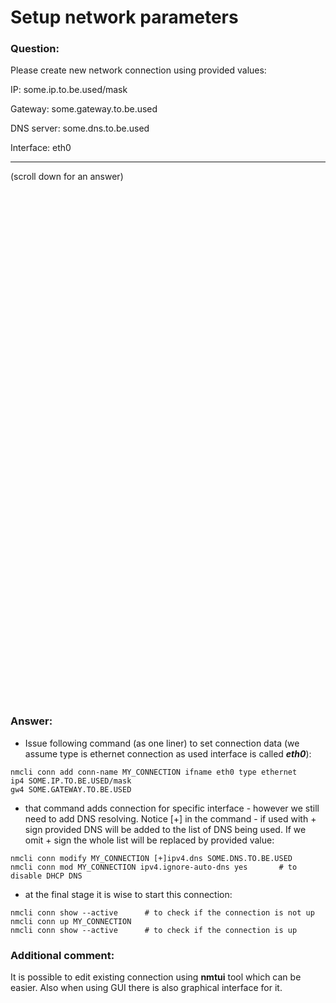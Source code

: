 # Setup network parameters

### Question:
Please create new network connection using provided values:

IP:           some.ip.to.be.used/mask

Gateway:      some.gateway.to.be.used

DNS server:   some.dns.to.be.used

Interface:    eth0

***
(scroll down for an answer)

<br/><br/><br/><br/><br/><br/><br/><br/><br/><br/><br/><br/><br/><br/><br/><br/><br/><br/><br/><br/><br/><br/><br/><br/>
<br/><br/><br/><br/><br/><br/><br/><br/><br/><br/><br/><br/><br/><br/><br/><br/><br/><br/><br/><br/><br/><br/><br/><br/>

### Answer:

* Issue following command (as one liner) to set connection data (we assume type is ethernet connection as used interface is called ***eth0***):
 
```
nmcli conn add conn-name MY_CONNECTION ifname eth0 type ethernet
ip4 SOME.IP.TO.BE.USED/mask
gw4 SOME.GATEWAY.TO.BE.USED
```
 
* that command adds connection for specific interface - however we still need to add DNS resolving. Notice [+] in the command - if
used with + sign provided DNS will be added to the list of DNS being used. If we omit + sign the whole list will be replaced by 
provided value:

```
nmcli conn modify MY_CONNECTION [+]ipv4.dns SOME.DNS.TO.BE.USED  
nmcli conn mod MY_CONNECTION ipv4.ignore-auto-dns yes       # to disable DHCP DNS
```

* at the final stage it is wise to start this connection:

```
nmcli conn show --active      # to check if the connection is not up 
nmcli conn up MY_CONNECTION
nmcli conn show --active      # to check if the connection is up
```



### Additional comment:

It is possible to edit existing connection using **nmtui** tool which can be easier. 
Also when using GUI there is also graphical interface for it.
